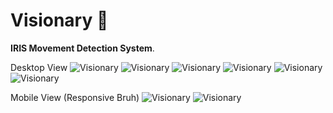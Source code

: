 # Visionary 👀

**IRIS Movement Detection System**.

Desktop View
![Visionary](./assets/img/pre1.png)
![Visionary](./assets/img/pre2.png)
![Visionary](./assets/img/pre3.png)
![Visionary](./assets/img/pre4.png)
![Visionary](./assets/img/pre5.png)
![Visionary](./assets/img/pre6.png)

Mobile View (Responsive Bruh)
![Visionary](./assets/img/pre7.png)
![Visionary](./assets/img/pre8.png)





